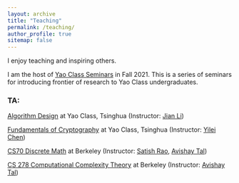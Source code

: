 ```yaml
---
layout: archive
title: "Teaching"
permalink: /teaching/
author_profile: true
sitemap: false
---
```


I enjoy teaching and inspiring others. 

I am the host of [Yao Class Seminars](http://group.iiis.tsinghua.edu.cn/~seminar/]) in Fall 2021. This is a series of seminars for introducing frontier of research to Yao Class undergraduates.

###	TA:

[Algorithm Design](https://people.iiis.tsinghua.edu.cn/~jianli/courses/algo2021fall/course-algo2021.htm) at Yao Class, Tsinghua (Instructor: [Jian Li](https://people.iiis.tsinghua.edu.cn/~jianli/))

[Fundamentals of Cryptography](http://www.chenyilei.net/cryptography-s2022.html) at Yao Class, Tsinghua (Instructor: [Yilei Chen](http://www.chenyilei.net/))

[CS70 Discrete Math](https://fa23.eecs70.org/) at Berkeley (Instructor: [Satish Rao](https://people.eecs.berkeley.edu/~satishr/), [Avishay Tal](https://www.avishaytal.org/avishay-tal))

[CS 278 Computational Complexity Theory](https://www.avishaytal.org/cs-278-computational-complexity-theory-spring-2024) at Berkeley (Instructor: [Avishay Tal](https://www.avishaytal.org/avishay-tal))

